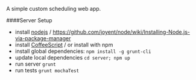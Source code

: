 A simple custom scheduling web app.


####Server Setup

* install [nodejs](http://www.nodejs.org) / https://github.com/joyent/node/wiki/Installing-Node.js-via-package-manager
* install [CoffeeScript](http://www.coffeescript.org) / or install with npm
* install global dependencies: `npm install -g grunt-cli`
* update local dependencies `cd server; npm up`
* run server `grunt`
* run tests `grunt mochaTest`
